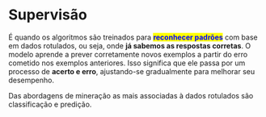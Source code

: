 # Supervisão

É quando os algoritmos são treinados para <mark style="color:blue;">**reconhecer padrões**</mark> com base em dados rotulados, ou seja, onde **já sabemos as respostas corretas**. O modelo aprende a prever corretamente novos exemplos a partir do erro cometido nos exemplos anteriores. Isso significa que ele passa por um processo de **acerto e erro**, ajustando-se gradualmente para melhorar seu desempenho.

Das abordagens de mineração as mais associadas à&#x20;dados rotulados são&#x20;classificação e&#x20;predição.
